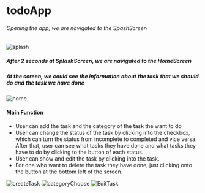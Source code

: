 # todoApp

###### Opening the app, we are navigated to the SpashScreen

![splash](https://github.com/KienHaVan/todoapp/blob/master/src/assets/ImageMarkdown/splash.png)

##### After 2 seconds at SplashScreen, we are navigated to the HomeScreen

##### At the screen, we could see the information about the task that we should do and the task we have done

![home](https://github.com/KienHaVan/todoapp/blob/master/src/assets/ImageMarkdown/home.png)

#### Main Function

- User can add the task and the category of the task the want to do
- User can change the status of the task by clicking into the checkbox, which can turn the status from incomplete to completed and vice versa. After that, user can see what tasks they have done and what tasks they have to do by clicking to the button of each status.
- User can show and edit the task by clicking into the task.
- For one who want to delete the task they have done, just clicking onto the button at the bottom left of the screen.

![createTask](https://github.com/KienHaVan/todoapp/blob/master/src/assets/ImageMarkdown/createTask.png)
![categoryChoose](https://github.com/KienHaVan/todoapp/blob/master/src/assets/ImageMarkdown/categoryChoose.png)
![EditTask](https://github.com/KienHaVan/todoapp/blob/master/src/assets/ImageMarkdown/editTask.png)
